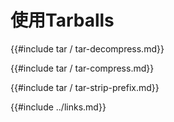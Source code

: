 
# 使用Tarballs

{{#include tar / tar-decompress.md}}

{{#include tar / tar-compress.md}}

{{#include tar / tar-strip-prefix.md}}

{{#include ../links.md}}
